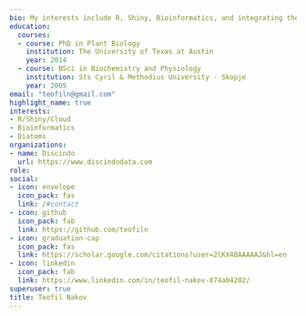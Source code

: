 ```yaml
---
bio: My interests include R, Shiny, Bioinformatics, and integrating these in the cloud
education:
  courses:
  - course: PhD in Plant Biology
    institution: The University of Texas at Austin
    year: 2014
  - course: BSci in Biochemistry and Physiology
    institution: Sts Cyril & Methodius University - Skopje
    year: 2005
email: "teofiln@gmail.com"
highlight_name: true
interests:
- R/Shiny/Cloud
- Bioinformatics
- Diatoms
organizations:
- name: Discindo
  url: https://www.discindodata.com
role: 
social:
- icon: envelope
  icon_pack: fas
  link: /#contact
- icon: github
  icon_pack: fab
  link: https://github.com/teofiln
- icon: graduation-cap
  icon_pack: fas
  link: https://scholar.google.com/citations?user=2lKX40AAAAAJ&hl=en
- icon: linkedin
  icon_pack: fab
  link: https://www.linkedin.com/in/teofil-nakov-874a04202/
superuser: true
title: Teofil Nakov
---
```

